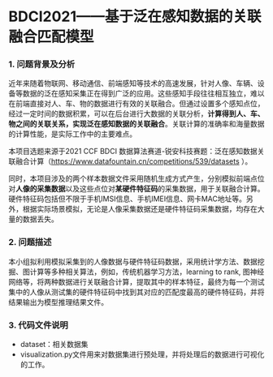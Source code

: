 # BDCI2021——基于泛在感知数据的关联融合匹配模型
### 1. 问题背景及分析

   近年来随着物联网、移动通信、前端感知等技术的高速发展，针对人像、车辆、设备等数据的泛在感知采集正在得到广泛的应用。这些感知手段往往相互独立，难以在前端直接对人、车、物的数据进行有效的关联融合。但通过设置多个感知点位，经过一定时间的数据积累，可以在后台进行大数据的关联分析，<b>计算得到人、车、物之间的关联关系，实现泛在感知数据的关联融合</b>。关联计算的准确率和海量数据的计算性能，是实际工作中的主要难点。

本项目选题来源于2021 CCF BDCI 数据算法赛道-锐安科技赛题：泛在感知数据关联融合计算（https://www.datafountain.cn/competitions/539/datasets ）。

同时，本项目涉及的两个样本数据文件采用随机生成方式产生，分别模拟前端点位对<b>人像的采集数据</b>以及这些点位对<b>某硬件特征码</b>的采集数据，用于关联融合计算。硬件特征码包括但不限于手机IMSI信息、手机IMEI信息、网卡MAC地址等。另外，根据实际场景模拟，无论是人像采集数据还是硬件特征码采集数据，均存在大量的数据丢失。

### 2. 问题描述

本小组拟利用模拟采集到的人像数据与硬件特征码数据，采用统计学方法、数据挖掘、图计算等多种相关算法，例如，传统机器学习方法，learning to rank, 图神经网络等，将两种数据进行关联融合计算，提取其中的样本特征，最终为每一个测试集中的人像从测试集的硬件特征码中找到其对应的匹配度最高的硬件特征码，并将结果输出为模型推理结果文件。

### 3. 代码文件说明
- dataset：相关数据集
- visualization.py文件用来对数据集进行预处理，并将处理后的数据进行可视化的工作。
